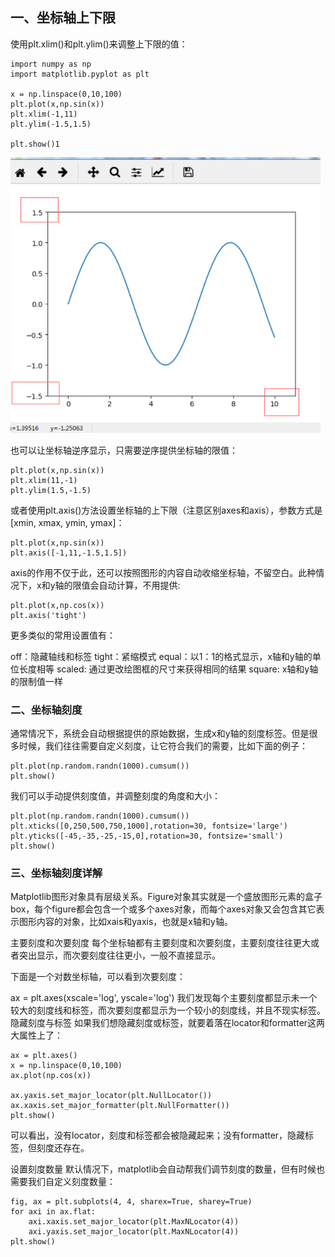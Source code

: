 ## 一、坐标轴上下限
使用plt.xlim()和plt.ylim()来调整上下限的值：

```
import numpy as np
import matplotlib.pyplot as plt

x = np.linspace(0,10,100)
plt.plot(x,np.sin(x))
plt.xlim(-1,11)
plt.ylim(-1.5,1.5)

plt.show()1
```
![输入图片说明](image1.png)

也可以让坐标轴逆序显示，只需要逆序提供坐标轴的限值：
```
plt.plot(x,np.sin(x))
plt.xlim(11,-1)
plt.ylim(1.5,-1.5)
```
或者使用plt.axis()方法设置坐标轴的上下限（注意区别axes和axis），参数方式是[xmin, xmax, ymin, ymax]：
```
plt.plot(x,np.sin(x))
plt.axis([-1,11,-1.5,1.5])
```
axis的作用不仅于此，还可以按照图形的内容自动收缩坐标轴，不留空白。此种情况下，x和y轴的限值会自动计算，不用提供:
```
plt.plot(x,np.cos(x))
plt.axis('tight')
```
更多类似的常用设置值有：

off：隐藏轴线和标签
tight：紧缩模式
equal：以1：1的格式显示，x轴和y轴的单位长度相等
scaled: 通过更改绘图框的尺寸来获得相同的结果
square: x轴和y轴的限制值一样
### 二、坐标轴刻度
通常情况下，系统会自动根据提供的原始数据，生成x和y轴的刻度标签。但是很多时候，我们往往需要自定义刻度，让它符合我们的需要，比如下面的例子：
```
plt.plot(np.random.randn(1000).cumsum())
plt.show()
```

我们可以手动提供刻度值，并调整刻度的角度和大小：
```
plt.plot(np.random.randn(1000).cumsum())
plt.xticks([0,250,500,750,1000],rotation=30, fontsize='large')
plt.yticks([-45,-35,-25,-15,0],rotation=30, fontsize='small')
plt.show()
```
### 三、坐标轴刻度详解
Matplotlib图形对象具有层级关系。Figure对象其实就是一个盛放图形元素的盒子box，每个figure都会包含一个或多个axes对象，而每个axes对象又会包含其它表示图形内容的对象，比如xais和yaxis，也就是x轴和y轴。

主要刻度和次要刻度
每个坐标轴都有主要刻度和次要刻度，主要刻度往往更大或者突出显示，而次要刻度往往更小，一般不直接显示。

下面是一个对数坐标轴，可以看到次要刻度：

ax = plt.axes(xscale='log', yscale='log')
我们发现每个主要刻度都显示未一个较大的刻度线和标签，而次要刻度都显示为一个较小的刻度线，并且不现实标签。
隐藏刻度与标签
如果我们想隐藏刻度或标签，就要着落在locator和formatter这两大属性上了：


```
ax = plt.axes()
x = np.linspace(0,10,100)
ax.plot(np.cos(x))

ax.yaxis.set_major_locator(plt.NullLocator())
ax.xaxis.set_major_formatter(plt.NullFormatter())
plt.show()
```
可以看出，没有locator，刻度和标签都会被隐藏起来；没有formatter，隐藏标签，但刻度还存在。

设置刻度数量
默认情况下，matplotlib会自动帮我们调节刻度的数量，但有时候也需要我们自定义刻度数量：
```
fig, ax = plt.subplots(4, 4, sharex=True, sharey=True)
for axi in ax.flat:
    axi.xaxis.set_major_locator(plt.MaxNLocator(4))
    axi.yaxis.set_major_locator(plt.MaxNLocator(4))
plt.show()
```